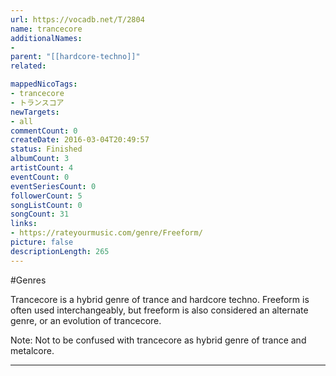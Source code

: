 ```yaml
---
url: https://vocadb.net/T/2804
name: trancecore
additionalNames: 
- 
parent: "[[hardcore-techno]]"
related:

mappedNicoTags:
- trancecore
- トランスコア
newTargets:
- all
commentCount: 0
createDate: 2016-03-04T20:49:57
status: Finished
albumCount: 3
artistCount: 4
eventCount: 0
eventSeriesCount: 0
followerCount: 5
songListCount: 0
songCount: 31
links: 
- https://rateyourmusic.com/genre/Freeform/
picture: false
descriptionLength: 265
---
```


#Genres

Trancecore is a hybrid genre of trance and hardcore techno. Freeform is often used interchangeably, but freeform is also considered an alternate genre, or an evolution of trancecore.

Note: Not to be confused with trancecore as hybrid genre of trance and metalcore.

---

